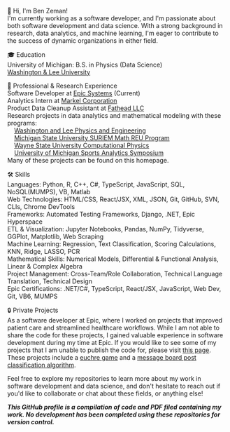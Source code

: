 👋 Hi, I'm Ben Zeman!  
I'm currently working as a software developer, and I'm passionate about both software development and data science. With a strong background in research, data analytics, and machine learning, I'm eager to contribute to the success of dynamic organizations in either field.

🎓 Education  
University of Michigan: B.S. in Physics (Data Science)  
[Washington & Lee University](https://www.wlu.edu/)

💼 Professional & Research Experience  
Software Developer at [Epic Systems](https://www.epic.com/) (Current)  
Analytics Intern at [Markel Corporation](https://www.markel.com/)  
Product Data Cleanup Assistant at [Fathead LLC](https://fathead.com/?utm_campaign=2018-affiliate-program&utm_content=fhs-ad&affiliate_id=159404&click_id=4376304031&cm_mmc=EE-_-AFFILIATE-_-159404-_-8-10810&utm_source=pepperjam&utm_medium=affiliate&clickId=4376304031)  
Research projects in data analytics and mathematical modeling with these programs:  
&nbsp;&nbsp;&nbsp;&nbsp;[Washington and Lee Physics and Engineering](https://my.wlu.edu/physics-and-engineering-department)  
&nbsp;&nbsp;&nbsp;&nbsp;[Michigan State University SURIEM Math REU Program](https://lbc.msu.edu/about/suriem.html)    
&nbsp;&nbsp;&nbsp;&nbsp;[Wayne State University Computational Physics](https://clas.wayne.edu/physics)  
&nbsp;&nbsp;&nbsp;&nbsp;[University of Michigan Sports Analytics Symposium](https://www.bing.com/search?q=michigan+sports+analytics+symposium&cvid=30bc1c115853458cb6b7a9534a1ce126&aqs=edge..69i57j0l8.8333j0j9&FORM=ANAB01&PC=DCTS)   
Many of these projects can be found on this homepage.  

🛠 Skills  
Languages: Python, R, C++, C#, TypeScript, JavaScript, SQL, NoSQL(MUMPS), VB, Matlab  
Web Technologies: HTML/CSS, React/JSX, XML, JSON, Git, GitHub, SVN, CLIs, Chrome DevTools  
Frameworks: Automated Testing Frameworks, Django, .NET, Epic Hyperspace  
ETL & Visualization: Jupyter Notebooks, Pandas, NumPy, Tidyverse, GGPlot, Matplotlib, Web Scraping  
Machine Learning: Regression, Text Classification, Scoring Calculations, KNN, Ridge, LASSO, PCR  
Mathematical Skills: Numerical Models, Differential & Functional Analysis, Linear & Complex Algebra  
Project Management: Cross-Team/Role Collaboration, Technical Language Translation, Technical Design  
Epic Certifications: .NET/C#, TypeScript, React/JSX, JavaScript, Web Dev, Git, VB6, MUMPS   

🔒 Private Projects  
As a software developer at Epic, where I worked on projects that improved patient care and streamlined healthcare workflows. While I am not able to share the code for these projects, I gained valuable experience in software development during my time at Epic. 
If you would like to see some of my projects that I am unable to publish the code for, please visit [this page](https://eecs280staff.github.io/eecs280.org/archive/). These projects include a [euchre game](https://eecs280staff.github.io/p3-euchre/) and a [message board post classification algorithm]([https://eecs280staff.github.io/p3-euchre/](https://eecs280staff.github.io/p4-web/)).  
 
Feel free to explore my repositories to learn more about my work in software development and data science, and don't hesitate to reach out if you'd like to collaborate or chat about these fields, or anything else!  

***This GitHub profile is a compilation of code and PDF filed containing my work. No development has been completed using these repositories for version control.***
